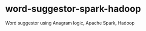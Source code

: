 word-suggestor-spark-hadoop
===========================

Word suggestor using Anagram logic, Apache Spark, Hadoop
